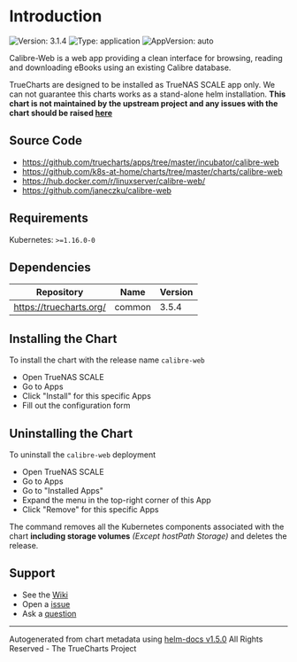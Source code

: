 # Introduction

![Version: 3.1.4](https://img.shields.io/badge/Version-3.1.4-informational?style=flat-square) ![Type: application](https://img.shields.io/badge/Type-application-informational?style=flat-square) ![AppVersion: auto](https://img.shields.io/badge/AppVersion-auto-informational?style=flat-square)

Calibre-Web is a web app providing a clean interface for browsing, reading and downloading eBooks using an existing Calibre database.

TrueCharts are designed to be installed as TrueNAS SCALE app only. We can not guarantee this charts works as a stand-alone helm installation.
**This chart is not maintained by the upstream project and any issues with the chart should be raised [here](https://github.com/truecharts/apps/issues/new/choose)**

## Source Code

* <https://github.com/truecharts/apps/tree/master/incubator/calibre-web>
* <https://github.com/k8s-at-home/charts/tree/master/charts/calibre-web>
* <https://hub.docker.com/r/linuxserver/calibre-web/>
* <https://github.com/janeczku/calibre-web>

## Requirements

Kubernetes: `>=1.16.0-0`

## Dependencies

| Repository | Name | Version |
|------------|------|---------|
| https://truecharts.org/ | common | 3.5.4 |

## Installing the Chart

To install the chart with the release name `calibre-web`

- Open TrueNAS SCALE
- Go to Apps
- Click "Install" for this specific Apps
- Fill out the configuration form

## Uninstalling the Chart

To uninstall the `calibre-web` deployment

- Open TrueNAS SCALE
- Go to Apps
- Go to "Installed Apps"
- Expand the menu in the top-right corner of this App
- Click "Remove" for this specific Apps

The command removes all the Kubernetes components associated with the chart **including storage volumes** _(Except hostPath Storage)_ and deletes the release.

## Support

- See the [Wiki](https://truecharts.org)
- Open a [issue](https://github.com/truecharts/apps/issues/new/choose)
- Ask a [question](https://github.com/truecharts/apps/discussions)

----------------------------------------------
Autogenerated from chart metadata using [helm-docs v1.5.0](https://github.com/norwoodj/helm-docs/releases/v1.5.0)
All Rights Reserved - The TrueCharts Project
